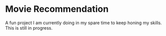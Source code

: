 # Movie Recommendation

A fun project I am currently doing in my spare time to keep honing my skills. This is still in progress.
